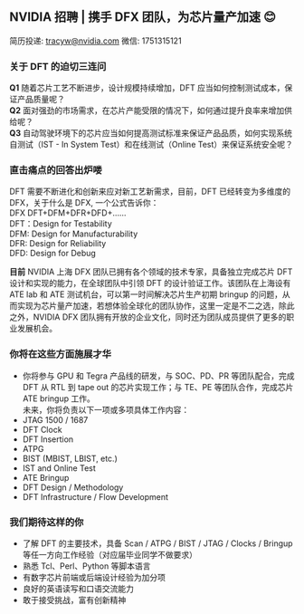 ## NVIDIA 招聘 | 携手 DFX 团队，为芯片量产加速  :blush:

简历投递: tracyw@nvidia.com 微信: 1751315121

### 关于 DFT 的迫切三连问 
**Q1** 随着芯片工艺不断进步，设计规模持续增加，DFT 应当如何控制测试成本，保证产品质量呢？  
**Q2** 面对强劲的市场需求，在芯片产能受限的情况下，如何通过提升良率来增加供给呢？  
**Q3** 自动驾驶环境下的芯片应当如何提高测试标准来保证产品品质，如何实现系统自测试（IST - In System Test）和在线测试（Online Test）来保证系统安全呢？

### 直击痛点的回答出炉喽  
DFT  需要不断进化和创新来应对新工艺新需求，目前，DFT 已经转变为多维度的 DFX，关于什么是 DFX, 一个公式告诉你：  
DFX  DFT+DFM+DFR+DFD+……  
DFT：Design for Testability  
DFM: Design for Manufacturability  
DFR: Design for Reliability  
DFD: Design for Debug  

**目前** NVIDIA 上海 DFX 团队已拥有各个领域的技术专家，具备独立完成芯片 DFT 设计和实现的能力，在全球团队中引领 DFT 的设计验证工作。该团队在上海设有 ATE lab 和 ATE 测试机台，可以第一时间解决芯片生产初期 bringup 的问题，从而实现为芯片量产加速，若想体验全球化的团队协作，这里一定是不二之选，除此之外，NVIDIA DFX 团队拥有开放的企业文化，同时还为团队成员提供了更多的职业发展机会。  

### 你将在这些方面施展才华 
-	你将参与 GPU 和 Tegra 产品线的研发，与 SOC、PD、PR 等团队配合，完成 DFT 从 RTL 到 tape out 的芯片实现工作；与 TE、PE 等团队合作，完成芯片 ATE bringup 工作。  
未来，你将负责以下一项或多项具体工作内容：
-	JTAG 1500 / 1687
-	DFT Clock
-	DFT Insertion
-	ATPG
-	BIST (MBIST, LBIST, etc.)
-	IST and Online Test
-	ATE Bringup
-	DFT Design / Methodology
-	DFT Infrastructure / Flow Development

### 我们期待这样的你
-	 了解 DFT 的主要技术，具备 Scan / ATPG / BIST / JTAG / Clocks / Bringup 等任一方向工作经验（对应届毕业同学不做要求）
-	 熟悉 Tcl、Perl、Python 等脚本语言
-	 有数字芯片前端或后端设计经验为加分项
-	 良好的英语读写和口语交流能力
-	 敢于接受挑战，富有创新精神
